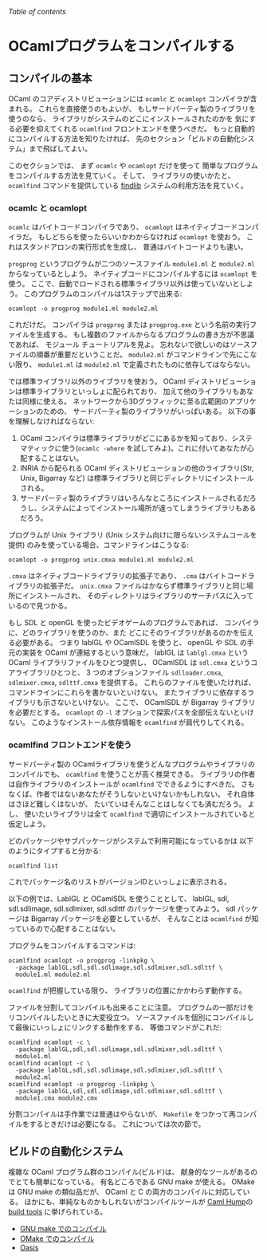 <!-- ((! set title OCamlプログラムをコンパイルする !)) ((! set learn !)) -->

*Table of contents*

OCamlプログラムをコンパイルする
=============================

コンパイルの基本
---------------

OCaml のコアディストリビューションには `ocamlc` と `ocamlopt`
コンパイラが含まれる。 これらを直接使うのもよいが、
もしサードパーティ製のライブラリを使うのなら、
ライブラリがシステムのどこにインストールされたのかを
気にする必要を抑えてくれる `ocamlfind` フロントエンドを使うべきだ。
もっと自動的にコンパイルする方法を知りたければ、
先のセクション「ビルドの自動化システム」まで飛ばしてよい。

このセクションでは、 まず `ocamlc` や `ocamlopt` だけを使って
簡単なプログラムをコンパイルする方法を見ていく。 そして、
ライブラリの使いかたと、 `ocamlfind` コマンドを提供している
[findlib](http://projects.camlcity.org/projects/findlib.html)
システムの利用方法を見ていく。

### ocamlc と ocamlopt

`ocamlc` はバイトコードコンパイラであり、 `ocamlopt`
はネイティブコードコンパイラだ。
もしどちらを使ったらいいかわからなければ `ocamlopt` を使おう。
これはスタンドアロンの実行形式を生成し、 普通はバイトコードよりも速い。

`progprog` というプログラムが二つのソースファイル `module1.ml` と
`module2.ml` からなっているとしよう。
ネイティブコードにコンパイルするには `ocamlopt` を使う。
ここで、自動でロードされる標準ライブラリ以外は使っていないとしよう。
このプログラムのコンパイルは1ステップで出来る:

```shell
ocamlopt -o progprog module1.ml module2.ml
```

これだけだ。 コンパイラは `progprog` または `progprog.exe`
という名前の実行ファイルを生成する。
もし複数のファイルからなるプログラムの書き方が不思議であれば、
モジュール チュートリアルを見よ。
忘れないで欲しいのはソースファイルの順番が重要だということだ。
`module2.ml` がコマンドラインで先にこない限り、 `module1.ml` は
`module2.ml` で定義されたものに依存してはならない。

では標準ライブラリ以外のライブラリを使おう。 OCaml
ディストリビューションは標準ライブラリといっしょに配られており、
加えて他のライブラリもあなたは同様に使える。
ネットワークから3Dグラフィックに至る広範囲のアプリケーションのための、
サードパーティ製のライブラリがいっぱいある。
以下の事を理解しなければならない:

1.  OCaml
    コンパイラは標準ライブラリがどこにあるかを知っており、システマティックに使う(`ocamlc -where`
    を試してみよ)。これに付いてあなたが心配することはない。
2.  INRIA から配られる OCaml ディストリビューションの他のライブラリ(Str,
    Unix, Bigarray など)
    は標準ライブラリと同じディレクトリにインストールされる。
3.  サードパーティ製のライブラリはいろんなところにインストールされるだろうし、システムによってインストール場所が違ってしまうライブラリもあるだろう。

プログラムが Unix ライブラリ (Unix
システム向けに限らないシステムコールを提供)
のみを使っている場合、コマンドラインはこうなる:

```shell
ocamlopt -o progprog unix.cmxa module1.ml module2.ml
```

`.cmxa` はネイティブコードライブラリの拡張子であり、 `.cma`
はバイトコードライブラリの拡張子だ。 `unix.cmxa`
ファイルはかならず標準ライブラリと同じ場所にインストールされ、
そのディレクトリはライブラリのサーチパスに入っているので見つかる。

もし SDL と openGL を使ったビデオゲームのプログラムであれば、
コンパイラに、どのライブラリを使うのか、また
どこにそのライブラリがあるのかを伝える必要がある。 つまり lablGL や
OCamlSDL を使うと、 openGL や SDL の手元の実装を OCaml
が連結するという意味だ。 lablGL は `lablgl.cmxa` という OCaml
ライブラリファイルをひとつ提供し、 OCamlSDL は `sdl.cmxa`
というコアライブラリひとつと、 3 つのオブションファイル
`sdlloader.cmxa`, `sdlmixer.cmxa`, `sdlttf.cmxa` を提供する。
これらのファイルを使いたければ、コマンドラインにこれらを書かないといけない。
またライブラリに依存するライブラリも示さないといけない。 ここで、
OCamlSDL が Bigarray ライブラリを必要だとする。 `ocamlopt` の `-l`
オプションで探索パスを全部伝えないといけない。
このようなインストール依存情報を `ocamlfind` が肩代りしてくれる。

### ocamlfind フロントエンドを使う

サードパーティ製の
OCamlライブラリを使うどんなプログラムやライブラリのコンパイルでも、
`ocamlfind` を使うことが高く推奨できる。
ライブラリの作者は自作ライブラリのインストールが `ocamlfind`
でできるようにすべきだ。
さもなくば、作者ではないあなたがそうしないといけないかもしれない。
それ自体はさほど難しくはないが、
たいていはそんなことはしなくても済むだろう。 よし、
使いたいライブラリは全て `ocamlfind`
で適切にインストールされていると仮定しよう。

どのパッケージやサブパッケージがシステムで利用可能になっているかは
以下のようにタイプすると分かる:

```shell
ocamlfind list
```

これでパッケージ名のリストがバージョンIDといっしょに表示される。

以下の例では、LablGL と OCamlSDL を使うこととして、 lablGL, sdl,
sdl.sdlimage, sdl.sdlmixer, sdl.sdlttf のパッケージを使ってみよう。 sdl
パッケージは Bigarray パッケージを必要としているが、 そんなことは
`ocamlfind` が知っているので心配することはない。

プログラムをコンパイルするコマンドは:

```shell
ocamlfind ocamlopt -o progprog -linkpkg \
  -package lablGL,sdl,sdl.sdlimage,sdl.sdlmixer,sdl.sdlttf \
  module1.ml module2.ml
```

`ocamlfind` が把握している限り、 ライブラリの位置にかかわらず動作する。

ファイルを分割してコンパイルも出来ることに注意。
プログラムの一部だけをリコンパイルしたいときに大変役立つ。
ソースファイルを個別にコンパイルして最後にいっしょにリンクする動作をする、
等価コマンドがこれだ:

```shell
ocamlfind ocamlopt -c \
  -package lablGL,sdl,sdl.sdlimage,sdl.sdlmixer,sdl.sdlttf \
  module1.ml
ocamlfind ocamlopt -c \
  -package lablGL,sdl,sdl.sdlimage,sdl.sdlmixer,sdl.sdlttf \
  module2.ml
ocamlfind ocamlopt -o progprog -linkpkg \
  -package lablGL,sdl,sdl.sdlimage,sdl.sdlmixer,sdl.sdlttf \
  module1.cmx module2.cmx
```

分割コンパイルは手作業では普通はやらないが、 `Makefile`
をつかって再コンパイルをするときだけは必要になる。
これについては次の節で。

ビルドの自動化システム
---------------------

複雑な OCaml プログラム群のコンパイル(ビルド)は、
献身的なツールがあるのでとても簡単になっている。 有名どころである GNU
make が使える。 OMake は GNU make の類似品だが、 OCaml と C
の両方のコンパイルに対応している。
ほかにも、単純なものかもしれないがコンパイルツールが [Caml
Hump](http://mirror.ocamlcore.org/caml.inria.fr/cgi-bin/hump.html)の
[build
tools](http://mirror.ocamlcore.org/caml.inria.fr/cgi-bin/hump.en02dc.html?sort=1&browse=55)
に挙げられている。
<!-- FIXME: the links to the hump must be replaced with OPAM -->

-   [GNU make
    でのコンパイル](compiling_with_gnu_make.ja.html "GNU make でのコンパイル")
-   [OMake
    でのコンパイル](compiling_with_omake.ja.html "OMake でのコンパイル")
-   [Oasis](setting_up_with_oasis.html)
